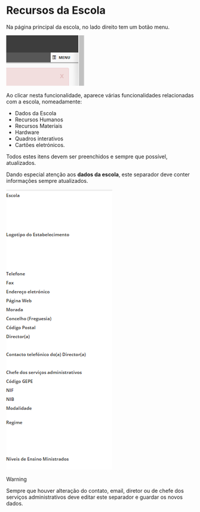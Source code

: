 ﻿# Recursos da Escola

Na página principal da escola, no lado direito tem um botão menu.

![Menu](../../images/Place21/Alunos/menu.PNG)

Ao clicar nesta funcionalidade, aparece várias funcionalidades relacionadas com a escola, nomeadamente: 

- Dados da Escola
- Recursos Humanos
- Recursos Materiais
- Hardware
- Quadros interativos
- Cartões eletrónicos. 

Todos estes itens devem ser preenchidos e sempre que possível, atualizados.

Dando especial atenção aos **dados da escola**, este separador deve conter informações sempre atualizados.

 ![Dadosdaescola](../../images/Place21/Alunos/dadosdaescola.PNG)


> [!WARNING]  
> Sempre que houver alteração do contato, email, diretor ou de chefe dos serviços administrativos deve editar este separador e guardar os novos dados. 
